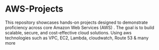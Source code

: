 # AWS-Projects
This repository showcases hands-on projects designed to demonstrate proficiency across core Amazon Web Services (AWS) . The goal is to build scalable, secure, and cost-effective cloud solutions. Using aws technologies such as VPC, EC2, Lambda, cloudwatch, Route 53 &amp; many more
